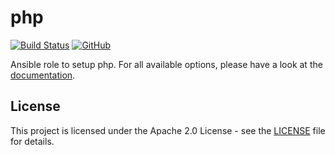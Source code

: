 # php

[![Build Status](https://drone.owncloud.com/api/badges/owncloud-ansible/php/status.svg)](https://drone.owncloud.com/owncloud-ansible/php)
[![GitHub](https://img.shields.io/github/license/owncloud-ansible/php)](https://github.com/owncloud-ansible/php/blob/main/LICENSE)

Ansible role to setup php. For all available options, please have a look at the [documentation](https://owncloud-ansible.github.io/role/php/).

## License

This project is licensed under the Apache 2.0 License - see the [LICENSE](LICENSE) file for details.
